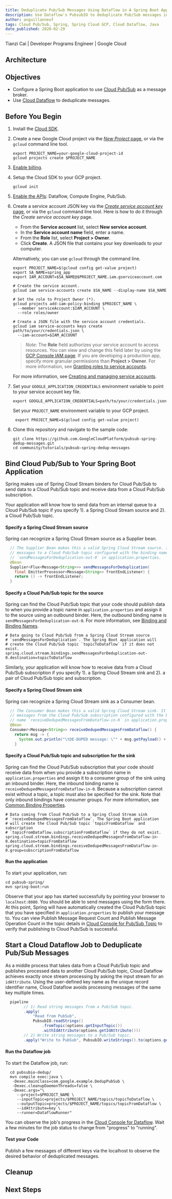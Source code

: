 ```yaml
---
title: Deduplicate Pub/Sub Messages Using Dataflow in A Spring Boot Application
description: Use Dataflow's PubsubIO to deduplicate Pub/Sub messages in a Spring Boot application
author: anguillanneuf
tags: Cloud Pub/Sub, Spring, Spring Cloud GCP, Cloud Dataflow, Java
date_published: 2020-02-29
---
```



Tianzi Cai | Developer Programs Engineer | Google Cloud


## Architecture

## Objectives
- Configure a Spring Boot application to use [Cloud Pub/Sub] as a message broker.
- Use [Cloud Dataflow] to deduplicate messages.

## Before You Begin

1. Install the [Cloud SDK].

1. Create a new Google Cloud project via the
   [*New Project* page],
   or via the `gcloud` command line tool.

   ```shell script
   export PROJECT_NAME=your-google-cloud-project-id
   gcloud projects create $PROJECT_NAME
   ```

1. [Enable billing].

1. Setup the Cloud SDK to your GCP project.

   ```shell script
   gcloud init
   ```

1. [Enable the APIs](https://console.cloud.google.com/flows/enableapi?apiid=dataflow,compute_component,pubsub): Dataflow, Compute Engine, Pub/Sub.

1. Create a service account JSON key via the
   [*Create service account key* page],
   or via the `gcloud` command line tool.
   Here is how to do it through the *Create service account key* page.

   * From the **Service account** list, select **New service account**.
   * In the **Service account name** field, enter a name.
   * From the **Role** list, select **Project > Owner**.
   * Click **Create**. A JSON file that contains your key downloads to your computer.

   Alternatively, you can use `gcloud` through the command line.

   ```shell script
   export PROJECT_NAME=$(gcloud config get-value project)
   export SA_NAME=spring_app
   export IAM_ACCOUNT=$SA_NAME@$PROJECT_NAME.iam.gserviceaccount.com

   # Create the service account.
   gcloud iam service-accounts create $SA_NAME --display-name $SA_NAME

   # Set the role to Project Owner (*).
   gcloud projects add-iam-policy-binding $PROJECT_NAME \
     --member serviceAccount:$IAM_ACCOUNT \
     --role roles/owner

   # Create a JSON file with the service account credentials.
   gcloud iam service-accounts keys create path/to/your/credentials.json \
     --iam-account=$IAM_ACCOUNT
   ```

   > *Note:* The **Role** field authorizes your service account to access resources.
   > You can view and change this field later by using the
   > [GCP Console IAM page].
   > If you are developing a production app, specify more granular permissions than **Project > Owner**.
   > For more information, see
   > [Granting roles to service accounts].

   For more information, see
   [Creating and managing service accounts].

1. Set your `GOOGLE_APPLICATION_CREDENTIALS` environment variable to point to your service account key file.

   ```shell script
   export GOOGLE_APPLICATION_CREDENTIALS=path/to/your/credentials.json
   ```
   Set your `PROJECT_NAME` environment variable to your GCP project.
   ```shell script
    export PROJECT_NAME=$(gcloud config get-value project)
   ```

1. Clone this repository and navigate to the sample code:

   ```shell script
   git clone https://github.com.GoogleCloudPlatform/pubsub-spring-dedup-messages.git
   cd community/tutorials/pubsub-spring-dedup-messages
   ```

## Bind Cloud Pub/Sub to Your Spring Boot Application

Spring makes use of Spring Cloud Stream binders for Cloud Pub/Sub to send data to a Cloud Pub/Sub topic and receive data from a Cloud Pub/Sub subscription.

Your application will know how to send data from an internal queue to a Cloud Pub/Sub topic if you specify 1). a Spring Cloud Stream source and 2). a Cloud Pub/Sub topic.

#### Specify a Spring Cloud Stream source
Spring can recognize a Spring Cloud Stream source as a Supplier bean.

[embedmd]:# (pubsub-spring/src/main/java/com/google/example/App.java java /  \/\/ The Supplier Bean/ /}/)
```java
  // The Supplier Bean makes this a valid Spring Cloud Stream source. It sends
  // messages to a Cloud Pub/Sub topic configured with the binding name
  // `sendMessagesForDeduplication-out-0` in application.properties.
  @Bean
  Supplier<Flux<Message<String>>> sendMessagesForDeduplication(
    final EmitterProcessor<Message<String>> frontEndListener) {
    return () -> frontEndListener;
  }
```

#### Specify a Cloud Pub/Sub topic for the source
Spring can find the Cloud Pub/Sub topic that your code should publish data to when you provide a topic name in `application.properties` and assign it to the source using an outbound binder. Here, the outbound binding name is `sendMessagesForDeduplication-out-0`. For more information, see [Binding and Binding Names].

[embedmd]:# (pubsub-spring/src/main/resources/application.properties /.*Data going/ /=topicToDataflow/)
```properties
# Data going to Cloud Pub/Sub from a Spring Cloud Stream source
# `sendMessagesForDeduplication`. The Spring Boot application will
# create the Cloud Pub/Sub topic `topicToDataflow` if it does not exist.
spring.cloud.stream.bindings.sendMessagesForDeduplication-out-0.destination=topicToDataflow
```

Similarly, your application will know how to receive data from a Cloud Pub/Sub subscription if you specify 1). a Spring Cloud Stream sink and 2). a pair of Cloud Pub/Sub topic and subscription.

#### Specify a Spring Cloud Stream sink
Spring can recognize a Spring Cloud Stream sink as a Consumer bean.

[embedmd]:# (pubsub-spring/src/main/java/com/google/example/App.java java /  \/\/ The Consumer Bean/ /}/)
```java
  // The Consumer Bean makes this a valid Spring Cloud Stream sink. It receives
  // messages from the Cloud Pub/Sub subscription configured with the binding
  // name `receiveDedupedMessagesFromDataflow-in-0` in application.properties.
  @Bean
  Consumer<Message<String>> receiveDedupedMessagesFromDataflow() {
    return msg -> {
      System.out.println("\tDE-DUPED message: \"" + msg.getPayload() + "\".");
    }
```

#### Specify a Cloud Pub/Sub topic and subscription for the sink
Spring can find the Cloud Pub/Sub subscription that your code should receive data from when you provide a subscription name in `application.properties` and assign it to a consumer group of the sink using an inbound binder. Here, the inbound binding name is `receiveDedupedMessagesFromDataflow-in-0`. Because a subscription cannot exist without a topic, a topic must also be specified for the sink. Note that only inbound bindings have consumer groups. For more information, see [Common Binding Properties].

[embedmd]:# (pubsub-spring/src/main/resources/application.properties /.*Data coming/ /=subscriptionFromDataflow/)
```properties
# Data coming from Cloud Pub/Sub to a Spring Cloud Stream sink
# `receiveDedupedMessagesFromDataflow`. The Spring Boot application
# will create the Cloud Pub/Sub topic `topicFromDataflow` and subscription
# `topicFromDataflow.subscriptionFromDataflow` if they do not exist.
spring.cloud.stream.bindings.receiveDedupedMessagesFromDataflow-in-0.destination=topicFromDataflow
spring.cloud.stream.bindings.receiveDedupedMessagesFromDataflow-in-0.group=subscriptionFromDataflow
```
#### Run the application
To start your application, run: 

```shell script
cd pubsub-spring/
mvn spring-boot:run
```

Observe that your app has started successfully by pointing your browser to `localhost:8080`. You should be able to send messages using the form there. At this point, Spring will have automatically created the Cloud Pub/Sub topic that you have specified in `application.properties` to publish your message to. You can view Publish Message Request Count and Publish Message Operation Count in the topic details in [Cloud Console for Pub/Sub Topic] to verify that publishing to Cloud Pub/Sub is successful.  

## Start a Cloud Dataflow Job to Deduplicate Pub/Sub Messages

As a middle process that takes data from a Cloud Pub/Sub topic and publishes processed data to another Cloud Pub/Sub topic, Cloud Dataflow achieves exactly once stream processing by asking the input stream for an `idAttribute`. Using the user-defined key name as the unique record identifier name, Cloud Dataflow avoids processing messages of the same key multiple times.

[embedmd]:# (pubsubio-dedup/src/main/java/com/google/example/DedupPubSub.java java /  pipeline\n.*1\)./ /;/)
```java
  pipeline
        // 1) Read string messages from a Pub/Sub topic.
        .apply(
            "Read from PubSub",
            PubsubIO.readStrings()
                .fromTopic(options.getInputTopic())
                .withIdAttribute(options.getIdAttribute()))
        // 2) Write string messages to a Pub/Sub topic.
        .apply("Write to PubSub", PubsubIO.writeStrings().to(options.getOutputTopic()));
```

#### Run the Dataflow job

To start the Dataflow job, run: 
```shell script
  cd pubsubio-dedup/
  mvn compile exec:java \
   -Dexec.mainClass=com.google.example.DedupPubSub \
   -Dexec.cleanupDaemonThreads=false \
   -Dexec.args="\
     --project=$PROJECT_NAME \
     --inputTopic=projects/$PROJECT_NAME/topics/topicToDataflow \
     --outputTopic=projects/$PROJECT_NAME/topics/topicFromDataflow \
     --idAttribute=key \
     --runner=DataflowRunner"
```
You can observe the job's progress in the [Cloud Console for Dataflow]. Wait a few minutes for the job status to change from "progress" to "running".

#### Test your Code
Publish a few messages of different keys via the localhost to observe the desired behavior of deduplicated messages.

## Cleanup

## Next Steps

[Cloud Pub/Sub]: https://cloud.google.com/pubsub/docs/
[Cloud Dataflow]: https://cloud.google.com/dataflow/docs/
[Cloud SDK]: https://cloud.google.com/sdk/docs/
[Cloud Shell]: https://console.cloud.google.com/cloudshell/editor/
[*New Project* page]: https://console.cloud.google.com/projectcreate
[Enable billing]: https://cloud.google.com/billing/docs/how-to/modify-project/
[*Create service account key* page]: https://console.cloud.google.com/apis/credentials/serviceaccountkey/
[GCP Console IAM page]: https://console.cloud.google.com/iam-admin/iam/
[Granting roles to service accounts]: https://cloud.google.com/iam/docs/granting-roles-to-service-accounts/
[Creating and managing service accounts]: https://cloud.google.com/iam/docs/creating-managing-service-accounts/
[Cloud Console for Pub/Sub Topic]: https://console.cloud.google.com/cloudpubsub/topic/
[Cloud Console for Dataflow]: http://console.cloud.google.com/dataflow/

[Binding and Binding Names]: https://github.com/spring-cloud/spring-cloud-stream/blob/master/docs/src/main/asciidoc/spring-cloud-stream.adoc#binding-and-binding-names
[Common Binding Properties]: https://github.com/spring-cloud/spring-cloud-stream/blob/master/docs/src/main/asciidoc/spring-cloud-stream.adoc#common-binding-properties
